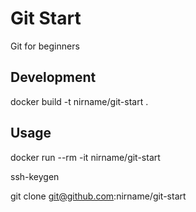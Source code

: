 # Git Start

Git for beginners

## Development

docker build -t nirname/git-start .

## Usage

docker run --rm -it nirname/git-start

ssh-keygen

git clone git@github.com:nirname/git-start

